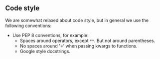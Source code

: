 ## Code style

We are somewhat relaxed about code style, but in general we use the following conventions:

- Use PEP 8 conventions, for example:
  - Spaces around operators, except `**`. But not around parentheses.
  - No spaces around '=' when passing kwargs to functions.
  - Google style docstrings.
